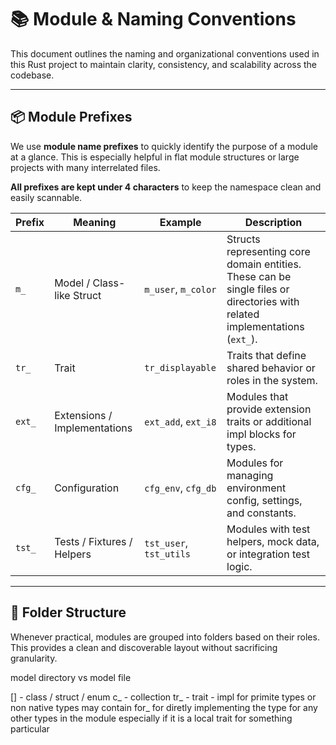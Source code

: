 # 📚 Module & Naming Conventions

This document outlines the naming and organizational conventions used in this Rust project to maintain clarity, consistency, and scalability across the codebase.

---

## 📦 Module Prefixes

We use **module name prefixes** to quickly identify the purpose of a module at a glance. This is especially helpful in flat module structures or large projects with many interrelated files.

**All prefixes are kept under 4 characters** to keep the namespace clean and easily scannable.

| Prefix     | Meaning                         | Example               | Description                                                                 |
|------------|----------------------------------|-----------------------|------------------------------------------------------------------------------|
| `m_`       | Model / Class-like Struct        | `m_user`, `m_color`   | Structs representing core domain entities. These can be single files or directories with related implementations (`ext_`). |
| `tr_`      | Trait                            | `tr_displayable`      | Traits that define shared behavior or roles in the system.                 |
| `ext_`     | Extensions / Implementations     | `ext_add`, `ext_i8`   | Modules that provide extension traits or additional impl blocks for types. |
| `cfg_`     | Configuration                    | `cfg_env`, `cfg_db`   | Modules for managing environment config, settings, and constants.          |
| `tst_`     | Tests / Fixtures / Helpers       | `tst_user`, `tst_utils` | Modules with test helpers, mock data, or integration test logic.         |

---

## 📁 Folder Structure

Whenever practical, modules are grouped into folders based on their roles. This provides a clean and discoverable layout without sacrificing granularity.

model directory vs model file


[] - class / struct / enum
c_ - collection
tr_ - trait - impl for primite types or non native types
may contain
    for_
    for diretly implementing the type for any other types in the module
    especially if it is a local trait for something particular